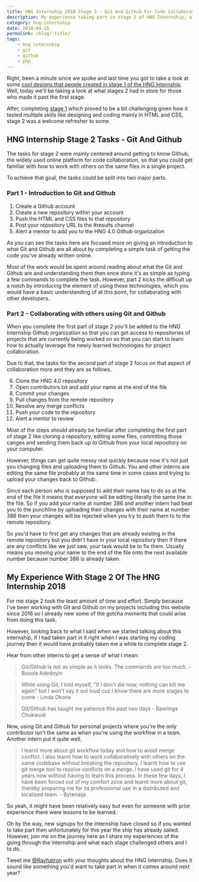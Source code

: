 ```yaml
--- 
title: HNG Internship 2018 Stage 2 - Git And Github For Code Collaboration
description: My experience taking part in stage 2 of HNG Internship, a 3-month remote internship that aims to find the most talented software developers in Africa.
category: hng-internship
date: 2018-04-25
permalink: /blog/:title/
tags: 
    - hng internship
    - git
    - github
    - php
---
```


Right, been a minute since we spoke and last time you got to take a look at some [cool designs that people created in stage 1 of the HNG Internship](/blog/9-cool-designs-from-hng-internship-2018-stage-1/). Well, today we'll be taking a look at what stages 2 had in store for those who made it past the first stage.
<!--more-->

After, completing [stage 1](/blog/hng-internship-2018-stage-1-design-and-a-bit-of-code/) which proved to be a bit challenging given how it tested multiple skills like designing and coding mainly in HTML and CSS, stage 2 was a welcome refresher to some.  

## HNG Internship Stage 2 Tasks - Git And Github 

The tasks for stage 2 were mainly centered around getting to know Github, the widely used online platform for code collaboration, so that you could get familiar with how to work with others on the same files in a single project. 

To achieve that goal, the tasks could be split into two major parts. 

### Part 1 - Introduction to Git and Github

1. Create a Github account
2. Create a new repository within your account
3. Push the HTML and CSS files to that repository 
4. Post your repository URL to the #results channel
5. Alert a mentor to add you to the HNG 4.0 Github organization

As you can see the tasks here are focused more on giving an introduction to what Git and Github are all about by completing a simple task of getting the code you've already written online. 

Most of the work would be spent around reading about what the Git and Github are and understanding them then once done it's as simple as typing a few commands to complete the task. However, part 2 kicks the difficult up a notch by introducing the element of using these technologies, which you would have a basic understanding of at this point, for collaborating with other developers. 

### Part 2 - Collaborating with others using Git and Github

When you complete the first part of stage 2 you'll be added to the HNG Internship Github organization so that you can get access to repositories of projects that are currently being worked on so that you can start to learn how to actually leverage the newly learned technologies for project collaboration. 

Due to that, the tasks for the second part of stage 2 focus on that aspect of collaboration more and they are as follows. 

6. Clone the HNG 4.0 repository
7. Open contributors.txt and add your name at the end of the file
8. Commit your changes
9. Pull changes from the remote repository
10. Resolve any merge conflicts
11. Push your code to the repository
12. Alert a mentor to review 

Most of the steps should already be familiar after completing the first part of stage 2 like cloning a repository, editing some files, committing those canges and sending them back up to Github from your local repository on your computer. 

However, things can get quite messy real quickly because now it's not just you changing files and uploading them to Github. You and other interns are editing the same file probably at the same time in some cases and trying to upload your changes back to Github. 

Since each person who is supposed to add their name has to do so at the end of the file it means that everyone will be editing literally the same line in the file. So if you add your name at number 386 and another intern had beat you to the punchline by uploading their changes with their name at number 386 then your changes will be rejected when you try to push them to to the remote repository. 

So you'd have to first get any changes that are already existing in the remote repository but you didn't have in your local repository then if there are any conflicts like we just saw, your task would be to fix them. Usually means you moving your name to the end of the file onto the next available number because number 386 is already taken. 

## My Experience With Stage 2 Of The HNG Internship 2018

For me stage 2 took the least amount of time and effort. Simply because I've been working with Git and Github on my projects including this website since 2016 so I already new some of the gotcha moments that could arise from doing this task. 

However, looking back to what I said when we started talking about this internship, if I had taken part in it right when I was starting my coding journey then it would have probably taken me a while to complete stage 2. 

Hear from other interns to get a sense of what I mean:

> Git/Github is not as simple as it looks. The commands are too much. - Busola Adedoyin

> While using Git, I told myself, "If I don't die now, nothing can kill me again" but I won't say it out loud cuz I know there are more stages to come - Linda Okorie

> Git/Github has taught me patience this past two days - Rawlings Chukwudi 

Now, using Git and Github for personal projects where you're the only contributor isn't the same as when you're using the workflow in a team. Another intern put it quite well. 

> I learnt more about git workflow today and how to avoid merge conflict. I also learnt how to work collaboratively with others on the same codebase without breaking the repository. I learnt how to use git merge tool to resolve conflicts on a merge. I have used git for 4 years now without having to learn this process. In these few days, I have been forced out of my comfort zone and learnt more about git, thereby preparing me for its professional use in a distributed and localized team. - Bytenaija

So yeah, it might have been relatively easy but even for someone with prior experience there were lessons to be learned. 

Oh by the way, new signups for the internship have closed so if you wanted to take part then unfortunately for this year the ship has already sailed. However, join me on the journey here as I share my experiences of the going through the internship and what each stage challenged others and I to do.

Tweet me <a href="https://twitter.com/{{site.twitter_username}}" target="_blank" title="Twitter">@Rayhatron</a> with your thoughts about the HNG Internship. Does it sound like something you'd want to take part in when it comes around next year?